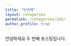 ```yaml
---
title: "두번째"
layout: categories
permalink: /categories/iOS/
author_profile: true
---
```

안녕하세요 두 번째 포스팅입나다.
